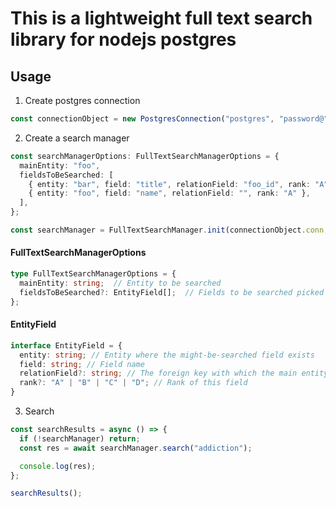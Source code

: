# This is a lightweight full text search library for nodejs postgres

## Usage
1. Create postgres connection
```typescript
const connectionObject = new PostgresConnection("postgres", "password@", 5432, "random_db", "localhost");
```

2. Create a search manager
```typescript
const searchManagerOptions: FullTextSearchManagerOptions = {
  mainEntity: "foo",
  fieldsToBeSearched: [
    { entity: "bar", field: "title", relationField: "foo_id", rank: "A" },
    { entity: "foo", field: "name", relationField: "", rank: "A" },
  ],
};

const searchManager = FullTextSearchManager.init(connectionObject.conn, searchManagerOptions);
```

#### FullTextSearchManagerOptions
```typescript
type FullTextSearchManagerOptions = {
  mainEntity: string;  // Entity to be searched
  fieldsToBeSearched?: EntityField[];  // Fields to be searched picked from all entities
};
```

#### EntityField
```typescript
interface EntityField = {
  entity: string; // Entity where the might-be-searched field exists
  field: string; // Field name
  relationField?: string; // The foreign key with which the main entity relates to this field's entity
  rank?: "A" | "B" | "C" | "D"; // Rank of this field
}

```

3. Search
```typescript
const searchResults = async () => {
  if (!searchManager) return;
  const res = await searchManager.search("addiction");

  console.log(res);
};

searchResults();
```
